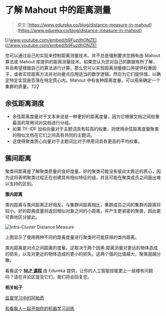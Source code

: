 # 了解 Mahout 中的距离测量

> 原文:[https://www.edureka.co/blog/distance-measure-in-mahout](https://www.edureka.co/blog/distance-measure-in-mahout)

[//www.youtube.com/embed/b9FuzdhONZE](//www.youtube.com/embed/b9FuzdhONZE)

您可以通过自己的实现来控制距离测量技术。并不总是强制要求您拥有由 Mahout 算法或 Mahout 库提供的距离测量技术。如果您认为您对自己的数据有所了解，并且希望根据自己的算法进行计算，那么您可以实现距离测量接口并提供权重因子，或者实现距离方法并对向量点应用适当的数学逻辑，然后为它们提供值，以确定特定实现是否落在特定质心内。Mahout 中有各种距离度量，可以用来确定一个集群的质量。*T2】*

## **余弦距离测度**

*   余弦距离度量对于文本来说是一种更好的距离度量，因为它根据文档之间权重最高的常用词对文档进行分组。
*   如果 TF-IDF 加权向量对于主题词具有较高的权重，则使用余弦距离度量聚类的相似文档在它们之间具有共同的主题词。
*   这使得聚类质心向量对于主题词比对于停用词具有更高的平均权重。

## **簇间距离**

聚类间距离是了解聚类质量的良好度量。好的聚类可能没有彼此太靠近的质心，因为这将表明聚类过程正在创建具有相似特征的组，并且可能在聚类成员之间画出难以支持的区别。

**簇内距离**

类内距离与类间距离正好相反。与集群间距离相比，集群成员之间的集群内距离将较小。好的距离度量将返回相似对象之间的小距离，并产生更紧密的聚类，因此更可靠地区分彼此。

![Intra-Cluster Distance Measure](../Images/e7d59d84661bb2409fb7291ef730ae2a.png "Intra-Cluster Distance Measure")

上图显示了使用两种不同的距离度量进行聚类时可能获得的类内距离。

类内距离是对点之间距离的度量。这取决于两个因素:距离测量对更远的物体造成的损失，以及对更近的物体造成的更小的损失。这两个值的比值越大，聚类就越分散。

看看这个 [**NLP 课程**](https://www.edureka.co/python-natural-language-processing-course) 由 Edureka 提供，让你的人工智能技能更上一层楼有问题吗？请在评论区提及它们，我们将会回复您。

**相关帖子**

[监督学习中的阿帕奇](https://www.edureka.co/blog/supervised-learning-technique-in-mahout/ "Supervised Learning in Apache Mahout")

[和看象人一起开始你的机器学习训练](https://www.edureka.co/mahout-self-paced "Training in Machine Learning with Mahout")